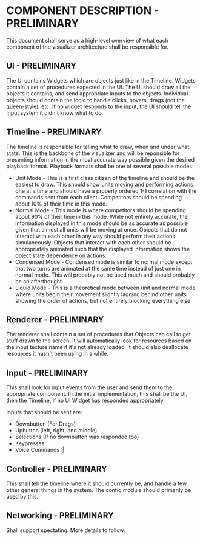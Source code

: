 COMPONENT DESCRIPTION - PRELIMINARY
===================================

This document shall serve as a high-level overview of what each component of 
the visualizer architecture shall be responsible for.

UI - PRELIMINARY
----------------
The UI contains Widgets which are objects just like in the Timeline. Widgets
contain a set of procedures expected in the UI.  The UI should draw all the
objects it contains, and send appropriate inputs to the objects.  Individual
objects should contain the logic to handle clicks, hovers, drags (not the
queen-style), etc.  If no widget responds to the input, the UI should tell the 
input system it didn't know what to do.

Timeline - PRELIMINARY
----------------------
The timeline is responsible for telling what to draw, when and under what state.
This is the backbone of the visualizer and will be reponsible for presenting
information in the most accurate way possible given the desired playback format.
Playback formats shall be one of several possible modes:

* Unit Mode - This is a first class citizen of the timeline and should be the
easiest to draw.  This should show units moving and performing actions one at 
a time and should have a properly ordered 1-1 correlation with the commands 
sent from each client.  Competitors should be spending about 10% of their time
in this mode.
* Normal Mode - This mode is where competitors should be spending about 90% of 
their time in this mode.  While not entirely accurate, the information 
displayed in this mode should be as accurate as possible given that almost all 
units will be moving at once.  Objects that do not interact with each other in 
any way should perform their actions simulaneously.  Objects that interact with 
each other should be appropriately animated such that the displayed information 
shows the object state dependence on actions.  
* Condensed Mode - Condensed mode is similar to normal mode except that two
turns are animated at the same time instead of just one in normal mode.  This
will probably not be used much and should probably be an afterthought. 
* Liquid Mode - This is a theoretical mode between unit and normal mode where
units begin their movement slightly lagging behind other units showing the order
of actions, but not entirely blocking everything else. 

Renderer - PRELIMINARY
----------------------
The renderer shall contain a set of procedures that Objects can call to get
stuff drawn to the screen.  It will automatically look for resources based on
the input texture name if it's not already loaded.  It should also deallocate
resources it hasn't been using in a while.

Input - PRELIMINARY
-------------------
This shall look for input events from the user and send them to the appropriate
component.  In the initial implementation, this shall be the UI, then the
Timeline, if no UI Widget has responded appropriately.

Inputs that should be sent are:
* Downbutton (For Drags)
* Upbutton (left, right, and middle)
* Selections (If no downbutton was responded too)
* Keypresses
* Voice Commands :|

Controller - PRELIMINARY
------------------------
This shall tell the timeline where it should currently be, and handle a few
other general things in the system.  The config module should primarily be used
by this.

Networking - PRELIMINARY
------------------------
Shall support spectating.  More details to follow.

